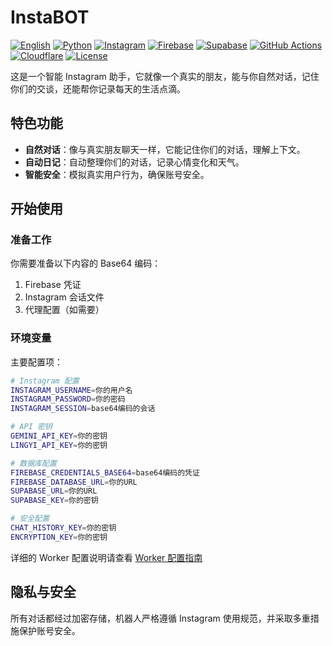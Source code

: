 # InstaBOT

[![English](https://img.shields.io/badge/-English-blue)](README.md)
[![Python](https://img.shields.io/badge/Python-3.12%2B-blue?logo=python)](https://www.python.org/)
[![Instagram](https://img.shields.io/badge/Instagram-API-ff69b4?logo=instagram)](https://www.instagram.com/)
[![Firebase](https://img.shields.io/badge/Firebase-Realtime-orange?logo=firebase)](https://firebase.google.com/)
[![Supabase](https://img.shields.io/badge/Supabase-Database-green?logo=supabase)](https://supabase.com/)
[![GitHub Actions](https://img.shields.io/badge/GitHub%20Actions-CI%2FCD-2088FF?logo=github-actions)](https://github.com/features/actions)
[![Cloudflare](https://img.shields.io/badge/Cloudflare-Workers-F38020?logo=cloudflare)](https://workers.cloudflare.com/)
[![License](https://img.shields.io/badge/License-MIT-yellow.svg)](LICENSE)

这是一个智能 Instagram 助手，它就像一个真实的朋友，能与你自然对话，记住你们的交谈，还能帮你记录每天的生活点滴。

## 特色功能

- **自然对话**：像与真实朋友聊天一样，它能记住你们的对话，理解上下文。
- **自动日记**：自动整理你们的对话，记录心情变化和天气。
- **智能安全**：模拟真实用户行为，确保账号安全。

## 开始使用

### 准备工作

你需要准备以下内容的 Base64 编码：
1. Firebase 凭证
2. Instagram 会话文件
3. 代理配置（如需要）

### 环境变量

主要配置项：
```bash
# Instagram 配置
INSTAGRAM_USERNAME=你的用户名
INSTAGRAM_PASSWORD=你的密码
INSTAGRAM_SESSION=base64编码的会话

# API 密钥
GEMINI_API_KEY=你的密钥
LINGYI_API_KEY=你的密钥

# 数据库配置
FIREBASE_CREDENTIALS_BASE64=base64编码的凭证
FIREBASE_DATABASE_URL=你的URL
SUPABASE_URL=你的URL
SUPABASE_KEY=你的密钥

# 安全配置
CHAT_HISTORY_KEY=你的密钥
ENCRYPTION_KEY=你的密钥
```

详细的 Worker 配置说明请查看 [Worker 配置指南](docs/worker_setup.md)

## 隐私与安全

所有对话都经过加密存储，机器人严格遵循 Instagram 使用规范，并采取多重措施保护账号安全。 